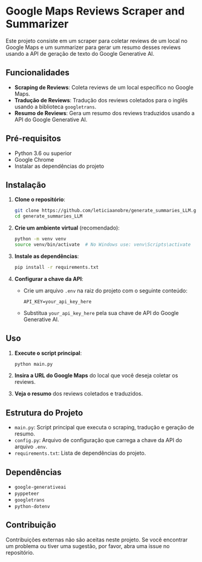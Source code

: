 # Google Maps Reviews Scraper and Summarizer

Este projeto consiste em um scraper para coletar reviews de um local no Google Maps e um summarizer para gerar um resumo desses reviews usando a API de geração de texto do Google Generative AI.

## Funcionalidades

- **Scraping de Reviews**: Coleta reviews de um local específico no Google Maps.
- **Tradução de Reviews**: Tradução dos reviews coletados para o inglês usando a biblioteca `googletrans`.
- **Resumo de Reviews**: Gera um resumo dos reviews traduzidos usando a API do Google Generative AI.

## Pré-requisitos

- Python 3.6 ou superior
- Google Chrome
- Instalar as dependências do projeto

## Instalação

1. **Clone o repositório**:

    ```sh
    git clone https://github.com/leticiaanobre/generate_summaries_LLM.git
    cd generate_summaries_LLM
    ```

2. **Crie um ambiente virtual** (recomendado):

    ```sh
    python -m venv venv
    source venv/bin/activate  # No Windows use: venv\Scripts\activate
    ```

3. **Instale as dependências**:

    ```sh
    pip install -r requirements.txt
    ```

4. **Configurar a chave da API**:

    - Crie um arquivo `.env` na raiz do projeto com o seguinte conteúdo:

      ```env
      API_KEY=your_api_key_here
      ```

    - Substitua `your_api_key_here` pela sua chave de API do Google Generative AI.

## Uso

1. **Execute o script principal**:

    ```sh
    python main.py
    ```

2. **Insira a URL do Google Maps** do local que você deseja coletar os reviews.

3. **Veja o resumo** dos reviews coletados e traduzidos.

## Estrutura do Projeto

- `main.py`: Script principal que executa o scraping, tradução e geração de resumo.
- `config.py`: Arquivo de configuração que carrega a chave da API do arquivo `.env`.
- `requirements.txt`: Lista de dependências do projeto.

## Dependências

- `google-generativeai`
- `pyppeteer`
- `googletrans`
- `python-dotenv`

## Contribuição

Contribuições externas não são aceitas neste projeto. Se você encontrar um problema ou tiver uma sugestão, por favor, abra uma issue no repositório.

